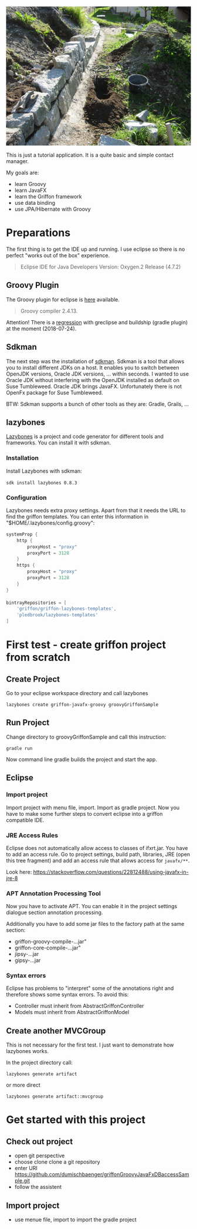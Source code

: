 


![Image description](./readmeassets/img_0004.jpg)

This is just a tutorial application. It is a quite basic and simple contact manager.

My goals are:
* learn Groovy
* learn JavaFX 
* learn the Griffon framework
* use data binding
* use JPA/Hibernate with Groovy

# Preparations

The first thing is to get the IDE up and running. I use eclipse so there is no perfect "works out of the box" experience.

> Eclipse IDE for Java Developers
> Version: Oxygen.2 Release (4.7.2)

## Groovy Plugin

The Groovy plugin for eclipse is [here](https://github.com/groovy/groovy-eclipse/wiki) available. 

> Groovy compiler 2.4.13.

Attention! There is a [regression](https://github.com/groovy/groovy-eclipse/issues/370) with greclipse and buildship (gradle plugin) at the moment (2018-07-24).

## Sdkman

The next step was the installation of [sdkman](https://sdkman.io/). Sdkman is a tool that allows you to install different JDKs on a host. It enables you to switch between OpenJDK versions, Oracle JDK versions, ... within seconds. I wanted to use Oracle JDK without interfering with the OpenJDK installed as default on Suse Tumbleweed. Oracle JDK brings JavaFX. Unfortunately there is not OpenFx package for Suse Tumbleweed.

BTW: Sdkman supports a bunch of other tools as they are: Gradle, Grails, ...

## lazybones

[Lazybones](https://github.com/pledbrook/lazybones) is a project and code generator for different tools and frameworks. You can install it with sdkman.



### Installation

Install Lazybones with sdkman:

`sdk install lazybones 0.8.3`


### Configuration

Lazybones needs extra proxy settings. Apart from that it needs the URL to find the griffon templates. You can enter this information in  "$HOME/.lazybones/config.groovy":
```groovy
systemProp {
    http {
        proxyHost = "proxy"
        proxyPort = 3128
    }   
    https {
        proxyHost = "proxy"
        proxyPort = 3128
    }
}

bintrayRepositories = [ 
    'griffon/griffon-lazybones-templates',
    'pledbrook/lazybones-templates'
]
```

# First test - create griffon project from scratch


## Create Project

Go to your eclipse workspace directory and call lazybones


```
lazybones create griffon-javafx-groovy groovyGriffonSample
```

## Run Project

Change directory to groovyGriffonSample and call this instruction:

```
gradle run
```

Now command line gradle builds the project and start the app.

## Eclipse

### Import project

Import project with menu file, import. Import as gradle project. Now you have to make some further steps to convert eclipse into a griffon compatible IDE.

### JRE Access Rules

Eclipse does not automatically allow access to classes of ifxrt.jar. You have to add an access rule. Go to project settings, build path, libraries, JRE (open this tree fragment) and add an access rule that allows access for `javafx/**`.

Look here: https://stackoverflow.com/questions/22812488/using-javafx-in-jre-8



### APT Annotation Processing Tool

Now you have to activate APT. You can enable it in the project settings dialogue section annotation processing.

Additionally you have to add some jar files to the factory path at the same section:

* griffon-groovy-compile-...jar"
* griffon-core-compile-...jar"
* jipsy-...jar
* gipsy-...jar


### Syntax errors

Eclipse has problems to "interpret" some of the annotations right and therefore shows some syntax errors. To avoid this:

* Controller must inherit from AbstractGriffonController
* Models must inherit from AbstractGriffonModel


## Create another MVCGroup

This is not necessary for the first test. I just want to demonstrate how lazybones works.

In the project directory  call:

```
lazybones generate artifact
```

or more direct

```
lazybones generate artifact::mvcgroup
```

# Get started with this project

## Check out project

* open git perspective
* choose clone clone a git repository
* enter URI https://github.com/dumischbaenger/griffonGroovyJavaFxDBaccessSample.git
* follow the assistent

## Import project

* use menue file, import to import the gradle project

